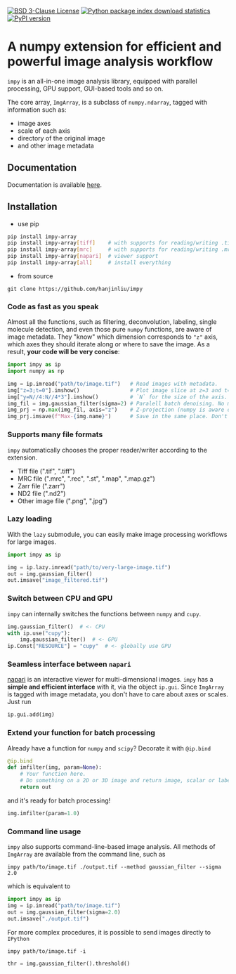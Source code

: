 [![BSD 3-Clause License](https://img.shields.io/pypi/l/impy-array.svg?color=green)](https://github.com/hanjinliu/impy/blob/main/LICENSE)
[![Python package index download statistics](https://img.shields.io/pypi/dm/impy-array.svg)](https://pypistats.org/packages/impy-array)
[![PyPI version](https://badge.fury.io/py/impy-array.svg)](https://badge.fury.io/py/impy-array)

# A numpy extension for efficient and powerful image analysis workflow

`impy` is an all-in-one image analysis library, equipped with parallel processing, GPU
support, GUI-based tools and so on.

The core array, `ImgArray`, is a subclass of `numpy.ndarray`, tagged with information
such as:

- image axes
- scale of each axis
- directory of the original image
- and other image metadata

## Documentation

Documentation is available [here](https://hanjinliu.github.io/impy/).

## Installation

- use pip

``` sh
pip install impy-array
pip install impy-array[tiff]    # with supports for reading/writing .tif files
pip install impy-array[mrc]     # with supports for reading/writing .mrc files
pip install impy-array[napari]  # viewer support
pip install impy-array[all]     # install everything
```

- from source

```
git clone https://github.com/hanjinliu/impy
```

### Code as fast as you speak

Almost all the functions, such as filtering, deconvolution, labeling, single molecule
detection, and even those pure `numpy` functions, are aware of image metadata. They
"know" which dimension corresponds to `"z"` axis, which axes they should iterate along
or where to save the image. As a result, **your code will be very concise**:

```python
import impy as ip
import numpy as np

img = ip.imread("path/to/image.tif")   # Read images with metadata.
img["z=3;t=0"].imshow()                # Plot image slice at z=3 and t=0.
img["y=N//4:N//4*3"].imshow()          # `N` for the size of the axis.
img_fil = img.gaussian_filter(sigma=2) # Paralell batch denoising. No more for loop!
img_prj = np.max(img_fil, axis="z")    # Z-projection (numpy is aware of image axes!).
img_prj.imsave(f"Max-{img.name}")      # Save in the same place. Don't spend time on searching for the directory!
```

### Supports many file formats

`impy` automatically chooses the proper reader/writer according to the extension.

- Tiff file (".tif", ".tiff")
- MRC file (".mrc", ".rec", ".st", ".map", ".map.gz")
- Zarr file (".zarr")
- ND2 file (".nd2")
- Other image file (".png", ".jpg")

### Lazy loading

With the `lazy` submodule, you can easily make image processing workflows for large
images.

```python
import impy as ip

img = ip.lazy.imread("path/to/very-large-image.tif")
out = img.gaussian_filter()
out.imsave("image_filtered.tif")
```

### Switch between CPU and GPU

`impy` can internally switches the functions between `numpy` and `cupy`.

```python
img.gaussian_filter()  # <- CPU
with ip.use("cupy"):
    img.gaussian_filter()  # <- GPU
ip.Const["RESOURCE"] = "cupy"  # <- globally use GPU
```

### Seamless interface between `napari`

[napari](https://github.com/napari/napari) is an interactive viewer for multi-dimensional
images. `impy` has a **simple and efficient interface** with it, via the object `ip.gui`. 
Since `ImgArray` is tagged with image metadata, you don't have to care about axes or 
scales. Just run

```python
ip.gui.add(img)
```

### Extend your function for batch processing

Already have a function for `numpy` and `scipy`? Decorate it with `@ip.bind`

```python
@ip.bind
def imfilter(img, param=None):
    # Your function here.
    # Do something on a 2D or 3D image and return image, scalar or labels
    return out
```

and it's ready for batch processing!

```python
img.imfilter(param=1.0)
```

### Command line usage

`impy` also supports command-line-based image analysis. All methods of `ImgArray` are
available from the command line, such as

```shell
impy path/to/image.tif ./output.tif --method gaussian_filter --sigma 2.0
```

which is equivalent to

```python
import impy as ip
img = ip.imread("path/to/image.tif")
out = img.gaussian_filter(sigma=2.0)
out.imsave("./output.tif")
```

For more complex procedures, it is possible to send images directly to `IPython`

```
impy path/to/image.tif -i
```
```python
thr = img.gaussian_filter().threshold()
```

